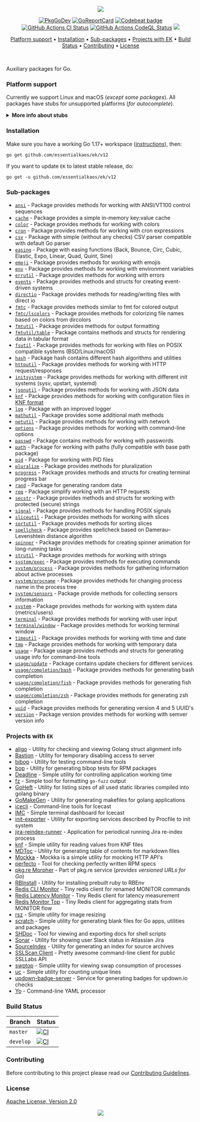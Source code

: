 <p align="center"><a href="#readme"><img src="https://gh.kaos.st/go-ek.svg"/></a></p>

<p align="center">
  <a href="https://kaos.sh/g/ek"><img src="https://gh.kaos.st/godoc.svg" alt="PkgGoDev"></a>
  <a href="https://kaos.sh/r/ek"><img src="https://kaos.sh/r/ek.svg" alt="GoReportCard" /></a>
  <a href="https://kaos.sh/b/ek"><img src="https://kaos.sh/b/3649d737-e5b9-4465-9765-b9f4ebec60ec.svg" alt="Codebeat badge" /></a>
  <a href="https://kaos.sh/w/ek/ci"><img src="https://kaos.sh/w/ek/ci.svg" alt="GitHub Actions CI Status" /></a>
  <a href="https://kaos.sh/w/ek/codeql"><img src="https://kaos.sh/w/ek/codeql.svg" alt="GitHub Actions CodeQL Status" /></a>
  <a href="#license"><img src="https://gh.kaos.st/apache2.svg" /></a>
</p>

<p align="center"><a href="#platform-support">Platform support</a> • <a href="#installation">Installation</a> • <a href="#sub-packages">Sub-packages</a> • <a href="#projects-with-ek">Projects with EK</a> • <a href="#build-status">Build Status</a> • <a href="#contributing">Contributing</a> • <a href="#license">License</a></p>

<br/>

Auxiliary packages for Go.

### Platform support

Currently we support Linux and macOS (_except some packages_). All packages have stubs for unsupported platforms (_for autocomplete_).

<details><summary><b>More info about stubs</b></summary><p>

> Some packages cannot be used on some platforms, like `fsutil` package, which cannot be used on Windows due to using syscalls, or `system` sub-packages which require [procfs](https://en.wikipedia.org/wiki/Procfs). But you can write code on these platforms with no problem because almost all packages have stubs with information about all constants, variables, and functions available on other platforms. So, for example, Sublime with [LSP](https://lsp.sublimetext.io) on Windows will show all information about methods available only on the Linux platform. All descriptions from stubs contain symbol ❗ at the beginning as a mark of unsupported code. Code with stubs can be compiled, but any method invocation from stubs will lead to panic.

</p></details>

### Installation

Make sure you have a working Go 1.17+ workspace (_[instructions](https://golang.org/doc/install)_), then:

```
go get github.com/essentialkaos/ek/v12
```

If you want to update `EK` to latest stable release, do:

```
go get -u github.com/essentialkaos/ek/v12
```

### Sub-packages

* [`ansi`](https://pkg.go.dev/github.com/essentialkaos/ek/ansi) - Package provides methods for working with ANSI/VT100 control sequences
* [`cache`](https://pkg.go.dev/github.com/essentialkaos/ek/cache) - Package provides a simple in-memory key:value cache
* [`color`](https://pkg.go.dev/github.com/essentialkaos/ek/color) - Package provides methods for working with colors
* [`cron`](https://pkg.go.dev/github.com/essentialkaos/ek/cron) - Package provides methods for working with cron expressions
* [`csv`](https://pkg.go.dev/github.com/essentialkaos/ek/csv) - Package with simple (without any checks) CSV parser compatible with default Go parser
* [`easing`](https://pkg.go.dev/github.com/essentialkaos/ek/easing) - Package with easing functions (Back, Bounce, Circ, Cubic, Elastic, Expo, Linear, Quad, Quint, Sine)
* [`emoji`](https://pkg.go.dev/github.com/essentialkaos/ek/emoji) - Package provides methods for working with emojis
* [`env`](https://pkg.go.dev/github.com/essentialkaos/ek/env) - Package provides methods for working with environment variables
* [`errutil`](https://pkg.go.dev/github.com/essentialkaos/ek/errutil) - Package provides methods for working with errors
* [`events`](https://pkg.go.dev/github.com/essentialkaos/ek/events) - Package provides methods and structs for creating event-driven systems
* [`directio`](https://pkg.go.dev/github.com/essentialkaos/ek/directio) - Package provides methods for reading/writing files with direct io
* [`fmtc`](https://pkg.go.dev/github.com/essentialkaos/ek/fmtc) - Package provides methods similar to fmt for colored output
* [`fmtc/lscolors`](https://pkg.go.dev/github.com/essentialkaos/ek/fmtc/lscolors) - Package provides methods for colorizing file names based on colors from dircolors
* [`fmtutil`](https://pkg.go.dev/github.com/essentialkaos/ek/fmtutil) - Package provides methods for output formatting
* [`fmtutil/table`](https://pkg.go.dev/github.com/essentialkaos/ek/fmtutil/table) - Package contains methods and structs for rendering data in tabular format
* [`fsutil`](https://pkg.go.dev/github.com/essentialkaos/ek/fsutil) - Package provides methods for working with files on POSIX compatible systems (BSD/Linux/macOS)
* [`hash`](https://pkg.go.dev/github.com/essentialkaos/ek/hash) - Package hash contains different hash algorithms and utilities
* [`httputil`](https://pkg.go.dev/github.com/essentialkaos/ek/httputil) - Package provides methods for working with HTTP request/responses
* [`initsystem`](https://pkg.go.dev/github.com/essentialkaos/ek/initsystem) - Package provides methods for working with different init systems (sysv, upstart, systemd)
* [`jsonutil`](https://pkg.go.dev/github.com/essentialkaos/ek/jsonutil) - Package provides methods for working with JSON data
* [`knf`](https://pkg.go.dev/github.com/essentialkaos/ek/knf) - Package provides methods for working with configuration files in [KNF format](https://kaos.sh/knf-spec)
* [`log`](https://pkg.go.dev/github.com/essentialkaos/ek/log) - Package with an improved logger
* [`mathutil`](https://pkg.go.dev/github.com/essentialkaos/ek/mathutil) - Package provides some additional math methods
* [`netutil`](https://pkg.go.dev/github.com/essentialkaos/ek/netutil) - Package provides methods for working with network
* [`options`](https://pkg.go.dev/github.com/essentialkaos/ek/options) - Package provides methods for working with command-line options
* [`passwd`](https://pkg.go.dev/github.com/essentialkaos/ek/passwd) - Package contains methods for working with passwords
* [`path`](https://pkg.go.dev/github.com/essentialkaos/ek/path) - Package for working with paths (fully compatible with base path package)
* [`pid`](https://pkg.go.dev/github.com/essentialkaos/ek/pid) - Package for working with PID files
* [`pluralize`](https://pkg.go.dev/github.com/essentialkaos/ek/pluralize) - Package provides methods for pluralization
* [`progress`](https://pkg.go.dev/github.com/essentialkaos/ek/progress) - Package provides methods and structs for creating terminal progress bar
* [`rand`](https://pkg.go.dev/github.com/essentialkaos/ek/rand) - Package for generating random data
* [`req`](https://pkg.go.dev/github.com/essentialkaos/ek/req) - Package simplify working with an HTTP requests
* [`secstr`](https://pkg.go.dev/github.com/essentialkaos/ek/secstr) - Package provides methods and structs for working with protected (secure) strings
* [`signal`](https://pkg.go.dev/github.com/essentialkaos/ek/signal) - Package provides methods for handling POSIX signals
* [`sliceutil`](https://pkg.go.dev/github.com/essentialkaos/ek/sliceutil) - Package provides methods for working with slices
* [`sortutil`](https://pkg.go.dev/github.com/essentialkaos/ek/sortutil) - Package provides methods for sorting slices
* [`spellcheck`](https://pkg.go.dev/github.com/essentialkaos/ek/spellcheck) - Package provides spellcheck based on Damerau–Levenshtein distance algorithm
* [`spinner`](https://pkg.go.dev/github.com/essentialkaos/ek/spinner) - Package provides methods for creating spinner animation for long-running tasks
* [`strutil`](https://pkg.go.dev/github.com/essentialkaos/ek/strutil) - Package provides methods for working with strings
* [`system/exec`](https://pkg.go.dev/github.com/essentialkaos/ek/system/exec) - Package provides methods for executing commands
* [`system/process`](https://pkg.go.dev/github.com/essentialkaos/ek/system/process) - Package provides methods for gathering information about active processes
* [`system/procname`](https://pkg.go.dev/github.com/essentialkaos/ek/system/procname) - Package provides methods for changing process name in the process tree
* [`system/sensors`](https://pkg.go.dev/github.com/essentialkaos/ek/system/sensors) - Package provide methods for collecting sensors information
* [`system`](https://pkg.go.dev/github.com/essentialkaos/ek/system) - Package provides methods for working with system data (metrics/users)
* [`terminal`](https://pkg.go.dev/github.com/essentialkaos/ek/terminal) - Package provides methods for working with user input
* [`terminal/window`](https://pkg.go.dev/github.com/essentialkaos/ek/terminal/window) - Package provides methods for working terminal window
* [`timeutil`](https://pkg.go.dev/github.com/essentialkaos/ek/timeutil) - Package provides methods for working with time and date
* [`tmp`](https://pkg.go.dev/github.com/essentialkaos/ek/tmp) - Package provides methods for working with temporary data
* [`usage`](https://pkg.go.dev/github.com/essentialkaos/ek/usage) - Package usage provides methods and structs for generating usage info for command-line tools
* [`usage/update`](https://pkg.go.dev/github.com/essentialkaos/ek/usage/update) - Package contains update checkers for different services
* [`usage/completion/bash`](https://pkg.go.dev/github.com/essentialkaos/ek/usage/completion/bash) - Package provides methods for generating bash completion
* [`usage/completion/fish`](https://pkg.go.dev/github.com/essentialkaos/ek/usage/completion/fish) - Package provides methods for generating fish completion
* [`usage/completion/zsh`](https://pkg.go.dev/github.com/essentialkaos/ek/usage/completion/zsh) - Package provides methods for generating zsh completion
* [`uuid`](https://pkg.go.dev/github.com/essentialkaos/ek/uuid) - Package provides methods for generating version 4 and 5 UUID's
* [`version`](https://pkg.go.dev/github.com/essentialkaos/ek/version) - Package version provides methods for working with semver version info

### Projects with `EK`

* [aligo](https://kaos.sh/aligo) - Utility for checking and viewing Golang struct alignment info
* [Bastion](https://kaos.sh/bastion) - Utility for temporary disabling access to server
* [bibop](https://kaos.sh/bibop) - Utility for testing command-line tools
* [bop](https://kaos.sh/bop) - Utility for generating bibop tests for RPM packages
* [Deadline](https://kaos.sh/deadline) - Simple utility for controlling application working time
* [fz](https://kaos.sh/fz) - Simple tool for formatting `go-fuzz` output
* [GoHeft](https://kaos.sh/goheft) - Utility for listing sizes of all used static libraries compiled into golang binary
* [GoMakeGen](https://kaos.sh/gomakegen) - Utility for generating makefiles for golang applications
* [icecli](https://kaos.sh/icecli) - Command-line tools for Icecast
* [IMC](https://kaos.sh/imc) - Simple terminal dashboard for Icecast
* [init-exporter](https://github.com/funbox/init-exporter) - Utility for exporting services described by Procfile to init system
* [jira-reindex-runner](https://kaos.sh/jira-reindex-runner) - Application for periodical running Jira re-index process
* [knf](https://kaos.sh/knf) - Simple utility for reading values from KNF files
* [MDToc](https://kaos.sh/mdtoc) - Utility for generating table of contents for markdown files
* [Mockka](https://kaos.sh/mockka) - Mockka is a simple utility for mocking HTTP API's
* [perfecto](https://kaos.sh/perfecto) - Tool for checking perfectly written RPM specs
* [pkg.re Morpher](https://kaos.sh/pkgre) - Part of pkg.re service (_provides versioned URLs for Go_)
* [RBInstall](https://kaos.sh/rbinstall) - Utility for installing prebuilt ruby to RBEnv
* [Redis CLI Monitor](https://kaos.sh/redis-cli-monitor) - Tiny redis client for renamed MONITOR commands
* [Redis Latency Monitor](https://kaos.sh/redis-latency-monitor) - Tiny Redis client for latency measurement
* [Redis Monitor Top](https://kaos.sh/redis-monitor-top) - Tiny Redis client for aggregating stats from MONITOR flow
* [rsz](https://kaos.sh/rsz) - Simple utility for image resizing
* [scratch](https://kaos.sh/scratch) - Simple utility for generating blank files for Go apps, utilities and packages
* [SHDoc](https://kaos.sh/shdoc) - Tool for viewing and exporting docs for shell scripts
* [Sonar](https://kaos.sh/sonar) - Utility for showing user Slack status in Atlassian Jira
* [SourceIndex](https://kaos.sh/source-index) - Utility for generating an index for source archives
* [SSLScan Client](https://kaos.sh/sslcli) - Pretty awesome command-line client for public SSLLabs API
* [swptop](https://kaos.sh/swptop) - Simple utility for viewing swap consumption of processes
* [uc](https://kaos.sh/uc) - Simple utility for counting unique lines
* [updown-badge-server](https://kaos.sh/updown-badge-server) - Service for generating badges for updown.io checks
* [Yo](https://kaos.sh/yo) - Command-line YAML processor

### Build Status

| Branch | Status |
|--------|----------|
| `master` | [![CI](https://kaos.sh/w/ek/ci.svg?branch=master)](https://kaos.sh/w/ek/ci?query=branch:master) |
| `develop` | [![CI](https://kaos.sh/w/ek/ci.svg?branch=develop)](https://kaos.sh/w/ek/ci?query=branch:develop) |

### Contributing

Before contributing to this project please read our [Contributing Guidelines](https://github.com/essentialkaos/contributing-guidelines#contributing-guidelines).

### License

[Apache License, Version 2.0](http://www.apache.org/licenses/LICENSE-2.0)

<p align="center"><a href="https://essentialkaos.com"><img src="https://gh.kaos.st/ekgh.svg"/></a></p>
